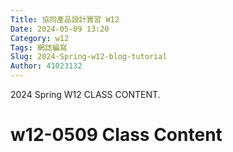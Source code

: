 ```yaml
---
Title: 協同產品設計實習 W12
Date: 2024-05-09 13:20
Category: w12
Tags: 網誌編寫
Slug: 2024-Spring-w12-blog-tutorial
Author: 41023132
---
```


2024 Spring W12 CLASS CONTENT.

<!-- PELICAN_END_SUMMARY -->

# w12-0509 Class Content